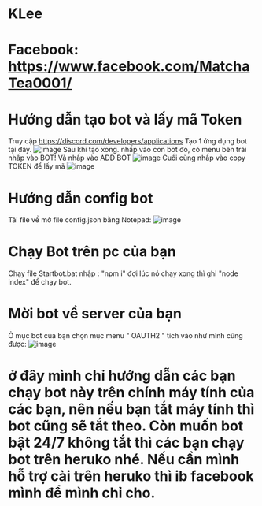 # KLee
# Facebook: https://www.facebook.com/MatchaTea0001/
# Hướng dẫn tạo bot và lấy mã Token
Truy cập https://discord.com/developers/applications Tạo 1 ứng dụng bot tại đây.
![image](https://user-images.githubusercontent.com/88064168/133616876-e90ed227-6bba-4edc-9a6d-7503d4488a0e.png)
Sau khi tạo xong. nhấp vào con bot đó, có menu bên trái nhấp vào BOT! Và nhấp vào ADD BOT
![image](https://user-images.githubusercontent.com/88064168/133617343-6ff246d5-1acd-40b9-a306-194d27bc786e.png)
Cuối cùng nhấp vào copy TOKEN để lấy mã
![image](https://user-images.githubusercontent.com/88064168/133617285-b6b6edc9-daa9-4ef1-b0a5-f692132e6bf1.png)
# Hướng dẫn config bot
Tải file về mở file config.json bằng Notepad:
![image](https://user-images.githubusercontent.com/88064168/133617889-a6242fe6-cb8d-4283-a4ca-6a1ad19ae5db.png)
# Chạy Bot trên pc của bạn
Chạy file Startbot.bat nhập : "npm i" đợi lúc nó chạy xong thì ghi "node index" để chạy bot.

# Mời bot về server của bạn
Ở mục bot của bạn chọn mục menu " OAUTH2 " tích vào như mình cũng được:
![image](https://user-images.githubusercontent.com/88064168/133618539-a8df6645-05dc-4dab-8caf-0a79bd267040.png)

# ở đây mình chỉ hướng dẫn các bạn chạy bot này trên chính máy tính của các bạn, nên nếu bạn tắt máy tính thì bot cũng sẽ tắt theo. Còn muốn bot bật 24/7 không tắt thì các bạn chạy bot trên heruko nhé. Nếu cần mình hỗ trợ cài trên heruko thì ib facebook mình để mình chỉ cho. 
